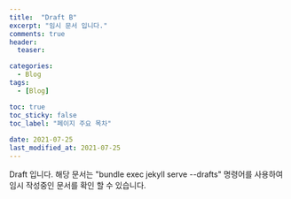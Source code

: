 ```yaml
---
title:  "Draft B"
excerpt: "임시 문서 입니다."
comments: true
header:
  teaser: 

categories:
  - Blog
tags:
  - [Blog]

toc: true
toc_sticky: false
toc_label: "페이지 주요 목차"
 
date: 2021-07-25
last_modified_at: 2021-07-25
---
```


Draft 입니다.
해당 문서는 "bundle exec jekyll serve --drafts" 명령어를 사용하여 임시 작성중인 문서를 확인 할 수 있습니다.